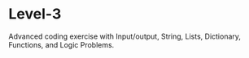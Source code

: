 # Level-3
Advanced coding exercise with Input/output, String, Lists, Dictionary, Functions, and Logic Problems.
